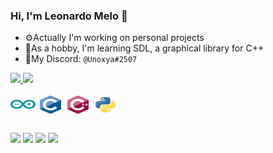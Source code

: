 ### Hi, I'm Leonardo Melo 👋

- ⚙️Actually I'm working on personal projects
- 🌱As a hobby, I'm learning SDL, a graphical library for C++
- 🔗My Discord: `@Unoxya#2507`
<div style="display: inline_block">
  <a href="https://github.com/LeonardoCMelo">
  <img height="180em" src="https://github-readme-stats.vercel.app/api?username=LeonardoCMelo&show_icons=true&theme=dark&include_all_commits=true&count_private=true">
  <img height="180em" src="https://github-readme-stats.vercel.app/api/top-langs/?username=LeonardoCMelo&layout=compact&langs_count=16&theme=dark">
</div>

<div style="display: inline-block"><br>
  <img align="center" alt="Leo-arduino" height="30" width="40" src="https://github.com/devicons/devicon/blob/master/icons/arduino/arduino-original.svg">
  <img align="center" alt="Leo-c" height="30" width="40" src="https://github.com/devicons/devicon/blob/master/icons/c/c-original.svg">
  <img align="center" alt="Leo-cplusplus" height="30" width="40" src="https://github.com/devicons/devicon/blob/master/icons/cplusplus/cplusplus-original.svg">
  <img align="center" alt="Leo-python" height="30" width="40" src="https://github.com/devicons/devicon/blob/master/icons/python/python-original.svg">
  
</div>
</a>

##

<div>
  <a href="https://api.whatsapp.com/send?phone=5531996483183&text=Hello!" target="_blank"><img src="https://img.shields.io/badge/WhatsApp-25D366?style=for-the-badge&logo=whatsapp&logoColor=white" target="_blank"></a>
  <a href="https://t.me/Unoxya" target="_blank"><img src="https://img.shields.io/badge/Telegram-2CA5E0?style=for-the-badge&logo=telegram&logoColor=white"></a>
  <a href="mailto:leonardoc.melo2002@gmail.com"><img src="https://img.shields.io/badge/-Gmail-%23333?style=for-the-badge&logo=gmail&logoColor=white" target="_blank"></a>
  <a href="https://www.linkedin.com/in/leonardo-melo02/"><img src="https://img.shields.io/badge/-LinkedIn-%230077B5?style=for-the-badge&logo=linkedin&logoColor=white" target="_blank"></a>
</div>

